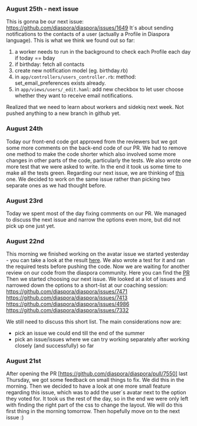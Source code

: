 ### August 25th - next issue ###
This is gonna be our next issue: https://github.com/diaspora/diaspora/issues/1649
It´s about sending notifications to the contacts of a user (actually a Profile in Diaspora language).
This is what we think we found out so far:
1. a worker needs to run in the background to check each Profile each day if today == bday
2. if birthday: fetch all contacts
3. create new notification model (eg. birthday.rb)
4. in `app/controllers/users_controller.rb`: method: set_email_preferences exists already.
5. in `app/views/users/_edit.haml`: add new checkbox to let user choose whether they want to receive email notifications.

Realized that we need to learn about workers and sidekiq next week.
Not pushed anything to a new branch in github yet.

### August 24th ###
Today our front-end code got approved from the reviewers but we got some more comments on the back-end code of our PR. We had to remove one method to make the code shorter which also involved some more changes in other parts of the code, particularly the tests. We also wrote one more test that we were asked to write. In the end it took us some time to make all the tests green.
Regarding our next issue, we are thinking of [this](https://github.com/diaspora/diaspora/issues/1649) one. We decided to work on the same issue rather than picking two separate ones as we had thought before.

### August 23rd ###

Today we spent most of the day fixing comments on our PR.
We managed to discuss the next issue and narrow the options even more, but did not pick up one just yet.

### August 22nd ###

This morning we finished working on the avatar issue we started yesterday - you can take a look at the result [here](https://github.com/codebearsteam/daily-log/blob/master/assets/with_avatar_inline.png).
We also wrote a test for it and ran the required tests before pushing the code. Now we are waiting for another review on our code from the diaspora community. Here you can find the [PR](https://github.com/diaspora/diaspora/pull/7550)  
Then we started choosing our next issue. We looked at a lot of issues and narrowed down the options to a short-list at our coaching session:  
https://github.com/diaspora/diaspora/issues/7471  
https://github.com/diaspora/diaspora/issues/7413  
https://github.com/diaspora/diaspora/issues/4986  
https://github.com/diaspora/diaspora/issues/7332

We still need to discuss this short list. The main considerations now are:
* pick an issue we could end till the end of the summer
* pick an issue/issues where we can try working separately after working closely (and successfully) so far


### August 21st ###

After opening the PR [https://github.com/diaspora/diaspora/pull/7550] last Thursday, we got some feedback on small things to fix. We did this in the morning. Then we decided to have a look at one more small feature regarding this issue, which was to add the user´s avatar next to the option they voted for. It took us the rest of the day, so in the end we were only left with finding the right part of the css to change the layout. We will do this first thing in the morning tomorrow. Then hopefully move on to the next issue :)
